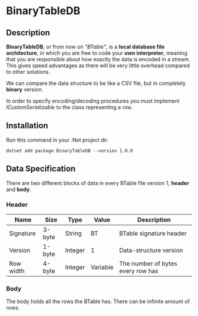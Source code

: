 # BinaryTableDB

## Description
**BinaryTableDB**, or from now on *"BTable"*, is a **local database file architecture**, in which you are free to code your **own interpreter**, meaning that you are responsible about how exactly the data is encoded in a stream. This gives speed advantages as there will be very little overhead compared to other solutions.

We can compare the data structure to be like a CSV file, but in completely **binary** version.

In order to specify encoding/decoding procedures you must implement *ICustomSerializable* to the class representing a row.

## Installation
Run this command in your .Net project dir.

`dotnet add package BinaryTableDB --version 1.0.0`

## Data Specification
There are two different blocks of data in every BTable file version 1, **header** and **body**.

### Header
| Name | Size | Type | Value | Description |
| ---- | ---- | ---- | ----- | ----------- |
| Signature | 3-byte | String | BT | BTable signature header
| Version   | 1-byte | Integer | 1 | Data-structure version
| Row width | 4-byte | Integer | Variable | The number of bytes every row  has

### Body
The body holds all the rows the BTable has. There can be infinite amount of rows.